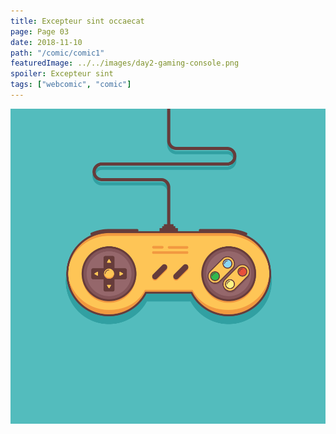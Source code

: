 ```yaml
---
title: Excepteur sint occaecat
page: Page 03
date: 2018-11-10
path: "/comic/comic1"
featuredImage: ../../images/day2-gaming-console.png
spoiler: Excepteur sint
tags: ["webcomic", "comic"]
---
```


![Comic 1](../../images/day2-gaming-console.png)
